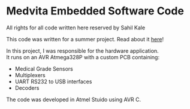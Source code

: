# Medvita Embedded Software Code
All rights for all code written here reserved by Sahil Kale

This code was written for a summer project. Read about it [here](https://medvita.ca)!

In this project, I was responsible for the hardware application. <br/>
It runs on an AVR Atmega328P with a custom PCB containing:
- Medical Grade Sensors
- Multiplexers
- UART RS232 to USB interfaces
- Decoders

The code was developed in Atmel Stuido using AVR C. 
